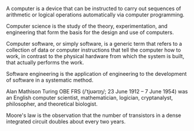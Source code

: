 A computer is a device that can be instructed to carry out sequences of arithmetic or logical operations automatically via computer programming.

Computer science is the study of the theory, experimentation, and engineering that form the basis for the design and use of computers.

Computer software, or simply software, is a generic term that refers to a collection of data or computer instructions that tell the computer how to work, in contrast to the physical hardware from which the system is built, that actually performs the work.

Software engineering is the application of engineering to the development of software in a systematic method.

Alan Mathison Turing OBE FRS (/ˈtjʊərɪŋ/; 23 June 1912 – 7 June 1954) was an English computer scientist, mathematician, logician, cryptanalyst, philosopher, and theoretical biologist.

Moore's law is the observation that the number of transistors in a dense integrated circuit doubles about every two years.
